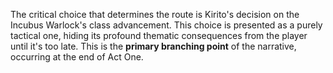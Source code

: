 The critical choice that determines the route is Kirito's decision on the Incubus Warlock's class advancement. This choice is presented as a purely tactical one, hiding its profound thematic consequences from the player until it's too late. This is the **primary branching point** of the narrative, occurring at the end of Act One.